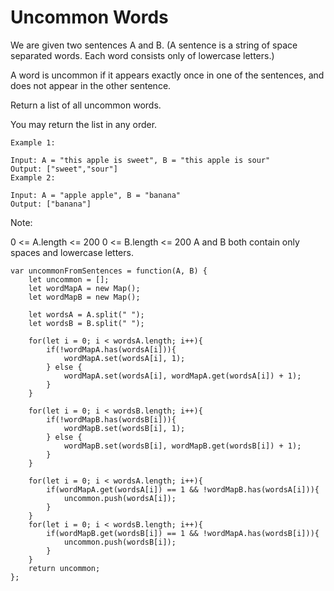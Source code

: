 # Uncommon Words

We are given two sentences A and B.  (A sentence is a string of space separated words.  Each word consists only of lowercase letters.)

A word is uncommon if it appears exactly once in one of the sentences, and does not appear in the other sentence.

Return a list of all uncommon words.

You may return the list in any order.

```
Example 1:

Input: A = "this apple is sweet", B = "this apple is sour"
Output: ["sweet","sour"]
Example 2:

Input: A = "apple apple", B = "banana"
Output: ["banana"]
 ``` 

Note:

0 <= A.length <= 200
0 <= B.length <= 200
A and B both contain only spaces and lowercase letters.

```
var uncommonFromSentences = function(A, B) {
    let uncommon = [];
    let wordMapA = new Map();
    let wordMapB = new Map();

    let wordsA = A.split(" ");
    let wordsB = B.split(" ");

    for(let i = 0; i < wordsA.length; i++){
        if(!wordMapA.has(wordsA[i])){
            wordMapA.set(wordsA[i], 1);
        } else {
            wordMapA.set(wordsA[i], wordMapA.get(wordsA[i]) + 1);
        }
    }

    for(let i = 0; i < wordsB.length; i++){
        if(!wordMapB.has(wordsB[i])){
            wordMapB.set(wordsB[i], 1);
        } else {
            wordMapB.set(wordsB[i], wordMapB.get(wordsB[i]) + 1);
        }
    }

    for(let i = 0; i < wordsA.length; i++){
        if(wordMapA.get(wordsA[i]) == 1 && !wordMapB.has(wordsA[i])){
            uncommon.push(wordsA[i]);
        }
    }
    for(let i = 0; i < wordsB.length; i++){
        if(wordMapB.get(wordsB[i]) == 1 && !wordMapA.has(wordsB[i])){
            uncommon.push(wordsB[i]);
        }
    }
    return uncommon;
};
```
